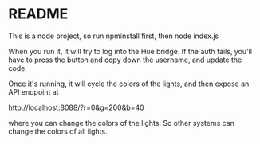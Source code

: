 # README #

This is a node project, so run npminstall first, then node index.js


When you run it, it will try to log into the Hue bridge. If the auth fails, 
you'll have to press the button and copy down the username, and update the code.

Once it's running, it will cycle the colors of the lights, and then expose an API endpoint at 

http://localhost:8088/?r=0&g=200&b=40 

where you can change the colors of the lights. So other systems can change the colors of all lights.

